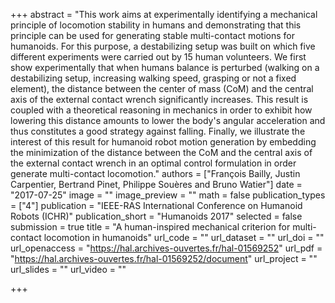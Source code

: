 +++
abstract = "This work aims at experimentally identifying a mechanical principle of locomotion stability in humans and demonstrating that this principle can be used for generating stable multi-contact motions for humanoids. For this purpose, a destabilizing setup was built on which five different experiments were carried out by 15 human volunteers. We first show experimentally that when humans balance is perturbed (walking on a destabilizing setup, increasing walking speed, grasping or not a fixed element), the distance between the center of mass (CoM) and the central axis of the external contact wrench significantly increases. This result is coupled with a theoretical reasoning in mechanics in order to exhibit how lowering this distance amounts to lower the body's angular acceleration and thus constitutes a good strategy against falling. Finally, we illustrate the interest of this result for humanoid robot motion generation by embedding the minimization of the distance between the CoM and the central axis of the external contact wrench in an optimal control formulation in order generate multi-contact locomotion."
authors = ["François Bailly, Justin Carpentier, Bertrand Pinet, Philippe Souères and Bruno Watier"]
date = "2017-07-25"
image = ""
image_preview = ""
math = false
publication_types = ["4"]
publication = "IEEE-RAS International Conference on Humanoid Robots (ICHR)"
publication_short = "Humanoids 2017"
selected = false
submission = true
title = "A human-inspired mechanical criterion for multi-contact locomotion in humanoids"
url_code = ""
url_dataset = ""
url_doi = ""
url_openaccess = "https://hal.archives-ouvertes.fr/hal-01569252"
url_pdf = "https://hal.archives-ouvertes.fr/hal-01569252/document"
url_project = ""
url_slides = ""
url_video = ""

+++

